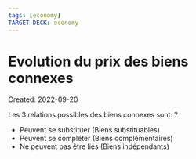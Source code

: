 ```yaml
---
tags: [economy]
TARGET DECK: economy
---
```

# Evolution du prix des biens connexes
Created: 2022-09-20

Les 3 relations possibles des biens connexes sont:
?
- Peuvent se substituer (Biens substituables)
- Peuvent se compléter (Biens complémentaires)
- Ne peuvent pas être liés (Biens indépendants)
<!--SR:!2024-02-29,9,150-->

